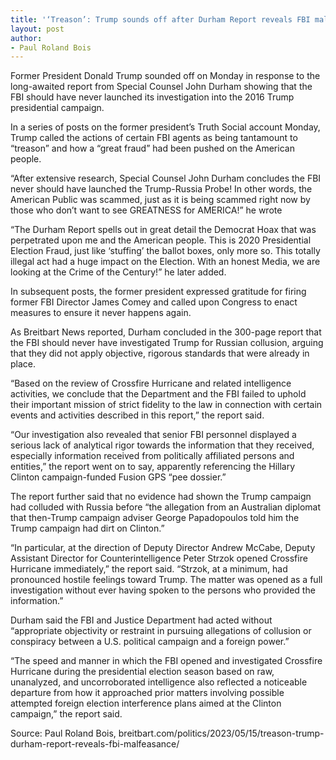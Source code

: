 ```yaml
---
title: '‘Treason’: Trump sounds off after Durham Report reveals FBI malfeasance'
layout: post
author:
- Paul Roland Bois
---
```


Former President Donald Trump sounded off on Monday in response to the long-awaited report from Special Counsel John Durham showing that the FBI should have never launched its investigation into the 2016 Trump presidential campaign.

In a series of posts on the former president’s Truth Social account Monday, Trump called the actions of certain FBI agents as being tantamount to “treason” and how a “great fraud” had been pushed on the American people.

“After extensive research, Special Counsel John Durham concludes the FBI never should have launched the Trump-Russia Probe! In other words, the American Public was scammed, just as it is being scammed right now by those who don’t want to see GREATNESS for AMERICA!” he wrote

“The Durham Report spells out in great detail the Democrat Hoax that was perpetrated upon me and the American people. This is 2020 Presidential Election Fraud, just like ‘stuffing’ the ballot boxes, only more so. This totally illegal act had a huge impact on the Election. With an honest Media, we are looking at the Crime of the Century!” he later added.

In subsequent posts, the former president expressed gratitude for firing former FBI Director James Comey and called upon Congress to enact measures to ensure it never happens again.

As Breitbart News reported, Durham concluded in the 300-page report that the FBI should never have investigated Trump for Russian collusion, arguing that they did not apply objective, rigorous standards that were already in place.

“Based on the review of Crossfire Hurricane and related intelligence activities, we conclude that the Department and the FBI failed to uphold their important mission of strict fidelity to the law in connection with certain events and activities described in this report,” the report said.

“Our investigation also revealed that senior FBI personnel displayed a serious lack of analytical rigor towards the information that they received, especially information received from politically affiliated persons and entities,” the report went on to say, apparently referencing the Hillary Clinton campaign-funded Fusion GPS “pee dossier.”

The report further said that no evidence had shown the Trump campaign had colluded with Russia before “the allegation from an Australian diplomat that then-Trump campaign adviser George Papadopoulos told him the Trump campaign had dirt on Clinton.”

“In particular, at the direction of Deputy Director Andrew McCabe, Deputy Assistant Director for Counterintelligence Peter Strzok opened Crossfire Hurricane immediately,” the report said. “Strzok, at a minimum, had pronounced hostile feelings toward Trump. The matter was opened as a full investigation without ever having spoken to the persons who provided the information.”

Durham said the FBI and Justice Department had acted without “appropriate objectivity or restraint in pursuing allegations of collusion or conspiracy between a U.S. political campaign and a foreign power.”

“The speed and manner in which the FBI opened and investigated Crossfire Hurricane during the presidential election season based on raw, unanalyzed, and uncorroborated intelligence also reflected a noticeable departure from how it approached prior matters involving possible attempted foreign election interference plans aimed at the Clinton campaign,” the report said.

Source: Paul Roland Bois, breitbart.com/politics/2023/05/15/treason-trump-durham-report-reveals-fbi-malfeasance/
